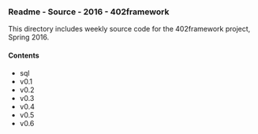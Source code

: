 ### Readme - Source - 2016 - 402framework

This directory includes weekly source code for the 402framework project, Spring 2016.

#### Contents
* sql
* v0.1
* v0.2
* v0.3
* v0.4
* v0.5
* v0.6

